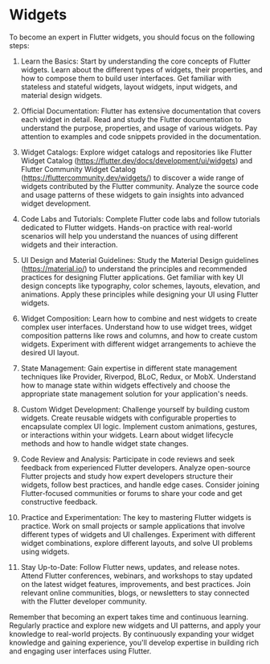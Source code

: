 # Widgets

To become an expert in Flutter widgets, you should focus on the following steps:

1. Learn the Basics: Start by understanding the core concepts of Flutter widgets. Learn about the different types of widgets, their properties, and how to compose them to build user interfaces. Get familiar with stateless and stateful widgets, layout widgets, input widgets, and material design widgets.

2. Official Documentation: Flutter has extensive documentation that covers each widget in detail. Read and study the Flutter documentation to understand the purpose, properties, and usage of various widgets. Pay attention to examples and code snippets provided in the documentation.

3. Widget Catalogs: Explore widget catalogs and repositories like Flutter Widget Catalog (https://flutter.dev/docs/development/ui/widgets) and Flutter Community Widget Catalog (https://fluttercommunity.dev/widgets/) to discover a wide range of widgets contributed by the Flutter community. Analyze the source code and usage patterns of these widgets to gain insights into advanced widget development.

4. Code Labs and Tutorials: Complete Flutter code labs and follow tutorials dedicated to Flutter widgets. Hands-on practice with real-world scenarios will help you understand the nuances of using different widgets and their interaction.

5. UI Design and Material Guidelines: Study the Material Design guidelines (https://material.io/) to understand the principles and recommended practices for designing Flutter applications. Get familiar with key UI design concepts like typography, color schemes, layouts, elevation, and animations. Apply these principles while designing your UI using Flutter widgets.

6. Widget Composition: Learn how to combine and nest widgets to create complex user interfaces. Understand how to use widget trees, widget composition patterns like rows and columns, and how to create custom widgets. Experiment with different widget arrangements to achieve the desired UI layout.

7. State Management: Gain expertise in different state management techniques like Provider, Riverpod, BLoC, Redux, or MobX. Understand how to manage state within widgets effectively and choose the appropriate state management solution for your application's needs.

8. Custom Widget Development: Challenge yourself by building custom widgets. Create reusable widgets with configurable properties to encapsulate complex UI logic. Implement custom animations, gestures, or interactions within your widgets. Learn about widget lifecycle methods and how to handle widget state changes.

9. Code Review and Analysis: Participate in code reviews and seek feedback from experienced Flutter developers. Analyze open-source Flutter projects and study how expert developers structure their widgets, follow best practices, and handle edge cases. Consider joining Flutter-focused communities or forums to share your code and get constructive feedback.

10. Practice and Experimentation: The key to mastering Flutter widgets is practice. Work on small projects or sample applications that involve different types of widgets and UI challenges. Experiment with different widget combinations, explore different layouts, and solve UI problems using widgets.

11. Stay Up-to-Date: Follow Flutter news, updates, and release notes. Attend Flutter conferences, webinars, and workshops to stay updated on the latest widget features, improvements, and best practices. Join relevant online communities, blogs, or newsletters to stay connected with the Flutter developer community.

Remember that becoming an expert takes time and continuous learning. Regularly practice and explore new widgets and UI patterns, and apply your knowledge to real-world projects. By continuously expanding your widget knowledge and gaining experience, you'll develop expertise in building rich and engaging user interfaces using Flutter.
